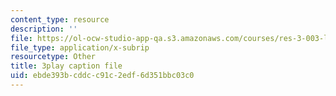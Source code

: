 ```yaml
---
content_type: resource
description: ''
file: https://ol-ocw-studio-app-qa.s3.amazonaws.com/courses/res-3-003-learn-to-build-your-own-videogame-with-the-unity-game-engine-and-microsoft-kinect-january-iap-2017/ebde393bcddcc91c2edf6d351bbc03c0_a4snWHyNTJ4.srt
file_type: application/x-subrip
resourcetype: Other
title: 3play caption file
uid: ebde393b-cddc-c91c-2edf-6d351bbc03c0
---
```

